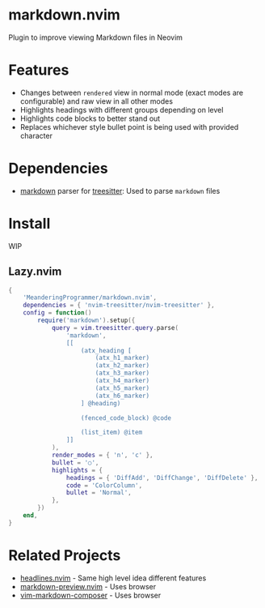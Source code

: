# markdown.nvim

Plugin to improve viewing Markdown files in Neovim

# Features

- Changes between `rendered` view in normal mode (exact modes are configurable)
  and raw view in all other modes
- Highlights headings with different groups depending on level
- Highlights code blocks to better stand out
- Replaces whichever style bullet point is being used with provided character

# Dependencies

- [markdown](https://github.com/tree-sitter-grammars/tree-sitter-markdown/tree/split_parser)
  parser for [treesitter](https://github.com/nvim-treesitter/nvim-treesitter/tree/master):
  Used to parse `markdown` files

# Install

WIP

## Lazy.nvim

```lua
{
    'MeanderingProgrammer/markdown.nvim',
    dependencies = { 'nvim-treesitter/nvim-treesitter' },
    config = function()
        require('markdown').setup({
            query = vim.treesitter.query.parse(
                'markdown',
                [[
                    (atx_heading [
                        (atx_h1_marker)
                        (atx_h2_marker)
                        (atx_h3_marker)
                        (atx_h4_marker)
                        (atx_h5_marker)
                        (atx_h6_marker)
                    ] @heading)

                    (fenced_code_block) @code

                    (list_item) @item
                ]]
            ),
            render_modes = { 'n', 'c' },
            bullet = '○',
            highlights = {
                headings = { 'DiffAdd', 'DiffChange', 'DiffDelete' },
                code = 'ColorColumn',
                bullet = 'Normal',
            },
        })
    end,
}
```

# Related Projects

- [headlines.nvim](https://github.com/lukas-reineke/headlines.nvim) - Same high level 
  idea different features
- [markdown-preview.nvim](https://github.com/iamcco/markdown-preview.nvim) - Uses browser
- [vim-markdown-composer](https://github.com/euclio/vim-markdown-composer) - Uses browser
